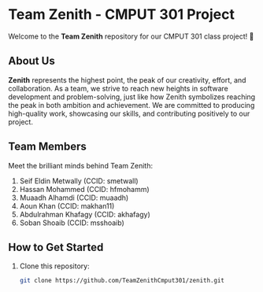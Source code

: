 # Team Zenith - CMPUT 301 Project

Welcome to the **Team Zenith** repository for our CMPUT 301 class project! 🚀

## About Us

**Zenith** represents the highest point, the peak of our creativity, effort, and collaboration. As a team, we strive to reach new heights in software development and problem-solving, just like how Zenith symbolizes reaching the peak in both ambition and achievement. We are committed to producing high-quality work, showcasing our skills, and contributing positively to our project.

## Team Members

Meet the brilliant minds behind Team Zenith:

1. Seif Eldin Metwally (CCID: smetwall)
2. Hassan Mohammed     (CCID: hfmohamm)
3. Muaadh Alhamdi      (CCID: muaadh)
4. Aoun Khan           (CCID: makhan11)
5. Abdulrahman Khafagy (CCID: akhafagy)
6. Soban Shoaib        (CCID: msshoaib)


## How to Get Started

1. Clone this repository:
   ```bash
   git clone https://github.com/TeamZenithCmput301/zenith.git

